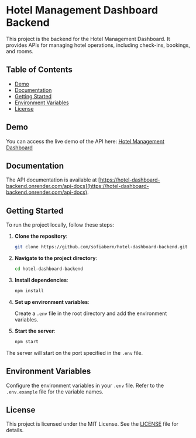 # Hotel Management Dashboard Backend

This project is the backend for the Hotel Management Dashboard. It provides APIs for managing hotel operations, including check-ins, bookings, and rooms.

## Table of Contents
- [Demo](#demo)
- [Documentation](#documentation)
- [Getting Started](#getting-started)
- [Environment Variables](#environment-variables)
- [License](#license)

## Demo
You can access the live demo of the API here: [Hotel Management Dashboard](https://hotel-dashboard-backend.onrender.com/)

## Documentation

The API documentation is available at [https://hotel-dashboard-backend.onrender.com/api-docs](https://hotel-dashboard-backend.onrender.com/api-docs).

## Getting Started

To run the project locally, follow these steps:

1. **Clone the repository**:

    ```sh
    git clone https://github.com/sofiabern/hotel-dashboard-backend.git
    ```

2. **Navigate to the project directory**:

    ```sh
    cd hotel-dashboard-backend
    ```

3. **Install dependencies**:

    ```sh
    npm install
    ```

4. **Set up environment variables**:

    Create a `.env` file in the root directory and add the environment variables.

5. **Start the server**:

    ```sh
    npm start
    ```

The server will start on the port specified in the `.env` file.

## Environment Variables

Configure the environment variables in your `.env` file. Refer to the `.env.example` file for the variable names.

## License

This project is licensed under the MIT License. See the [LICENSE](LICENSE) file for details.
